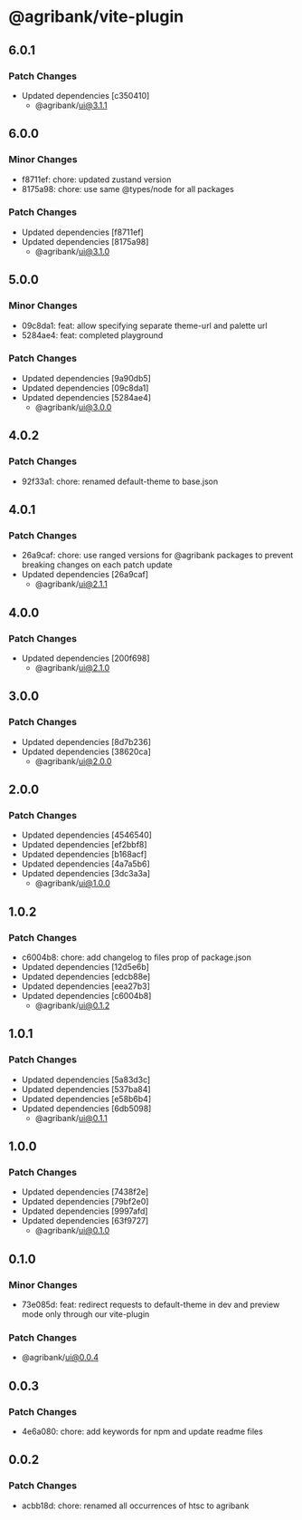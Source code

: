 # @agribank/vite-plugin

## 6.0.1

### Patch Changes

- Updated dependencies [c350410]
  - @agribank/ui@3.1.1

## 6.0.0

### Minor Changes

- f8711ef: chore: updated zustand version
- 8175a98: chore: use same @types/node for all packages

### Patch Changes

- Updated dependencies [f8711ef]
- Updated dependencies [8175a98]
  - @agribank/ui@3.1.0

## 5.0.0

### Minor Changes

- 09c8da1: feat: allow specifying separate theme-url and palette url
- 5284ae4: feat: completed playground

### Patch Changes

- Updated dependencies [9a90db5]
- Updated dependencies [09c8da1]
- Updated dependencies [5284ae4]
  - @agribank/ui@3.0.0

## 4.0.2

### Patch Changes

- 92f33a1: chore: renamed default-theme to base.json

## 4.0.1

### Patch Changes

- 26a9caf: chore: use ranged versions for @agribank packages to prevent breaking changes on each patch update
- Updated dependencies [26a9caf]
  - @agribank/ui@2.1.1

## 4.0.0

### Patch Changes

- Updated dependencies [200f698]
  - @agribank/ui@2.1.0

## 3.0.0

### Patch Changes

- Updated dependencies [8d7b236]
- Updated dependencies [38620ca]
  - @agribank/ui@2.0.0

## 2.0.0

### Patch Changes

- Updated dependencies [4546540]
- Updated dependencies [ef2bbf8]
- Updated dependencies [b168acf]
- Updated dependencies [4a7a5b6]
- Updated dependencies [3dc3a3a]
  - @agribank/ui@1.0.0

## 1.0.2

### Patch Changes

- c6004b8: chore: add changelog to files prop of package.json
- Updated dependencies [12d5e6b]
- Updated dependencies [edcb88e]
- Updated dependencies [eea27b3]
- Updated dependencies [c6004b8]
  - @agribank/ui@0.1.2

## 1.0.1

### Patch Changes

- Updated dependencies [5a83d3c]
- Updated dependencies [537ba84]
- Updated dependencies [e58b6b4]
- Updated dependencies [6db5098]
  - @agribank/ui@0.1.1

## 1.0.0

### Patch Changes

- Updated dependencies [7438f2e]
- Updated dependencies [79bf2e0]
- Updated dependencies [9997afd]
- Updated dependencies [63f9727]
  - @agribank/ui@0.1.0

## 0.1.0

### Minor Changes

- 73e085d: feat: redirect requests to default-theme in dev and preview mode only through our vite-plugin

### Patch Changes

- @agribank/ui@0.0.4

## 0.0.3

### Patch Changes

- 4e6a080: chore: add keywords for npm and update readme files

## 0.0.2

### Patch Changes

- acbb18d: chore: renamed all occurrences of htsc to agribank
